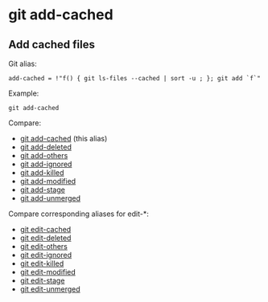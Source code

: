 # git add-cached

## Add cached files

Git alias:

```git
add-cached = !"f() { git ls-files --cached | sort -u ; }; git add `f`"
```

Example:

```shell
git add-cached
```

Compare:

* [git add-cached](../git-add-cached) (this alias)
* [git add-deleted](../git-add-deleted)
* [git add-others](../git-add-others)
* [git add-ignored](../git-add-ignored)
* [git add-killed](../git-add-killed)
* [git add-modified](../git-add-modified)
* [git add-stage](../git-add-stage)
* [git add-unmerged](../git-add-unmerged)

Compare corresponding aliases for edit-*:

* [git edit-cached](../git-edit-cached) 
* [git edit-deleted](../git-edit-deleted)
* [git edit-others](../git-edit-others)
* [git edit-ignored](../git-edit-ignored)
* [git edit-killed](../git-edit-killed)
* [git edit-modified](../git-edit-modified)
* [git edit-stage](../git-edit-stage)
* [git edit-unmerged](../git-edit-unmerged)
